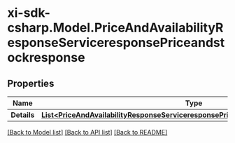 # xi-sdk-csharp.Model.PriceAndAvailabilityResponseServiceresponsePriceandstockresponse

## Properties

Name | Type | Description | Notes
------------ | ------------- | ------------- | -------------
**Details** | [**List&lt;PriceAndAvailabilityResponseServiceresponsePriceandstockresponseDetailsInner&gt;**](PriceAndAvailabilityResponseServiceresponsePriceandstockresponseDetailsInner.md) |  | [optional] 

[[Back to Model list]](../README.md#documentation-for-models) [[Back to API list]](../README.md#documentation-for-api-endpoints) [[Back to README]](../README.md)

